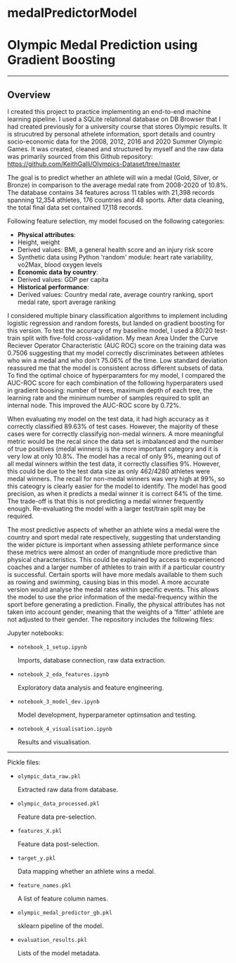 # medalPredictorModel

# Olympic Medal Prediction using Gradient Boosting 

---

## Overview

I created this project to practice implementing an end-to-end machine learning pipeline. I used a SQLite relational database on DB Browser that I had created previously for a university course that stores Olympic results. It is strucutred by personal athelete information, sport details and country socio-economic data for the 2008, 2012, 2016 and 2020 Summer Olympic Games. It was created, cleaned and structured by myself and the raw data was primarily sourced from this Github repository: https://github.com/KeithGalli/Olympics-Dataset/tree/master

The goal is to predict whether an athlete will win a medal (Gold, Silver, or Bronze) in comparison to the average medal rate from 2008-2020 of 10.8%. The database contains 34 features across 11 tables with 21,398 records spanning 12,354 athletes, 176 countries and 48 sports. After data cleaning, the total final data set contained 17,118 records. 

Following feature selection, my model focused on the following categories:

- **Physical attributes**:
-   Height, weight
-   Derived values: BMI, a general health score and an injury risk score
-   Synthetic data using Python 'random' module: heart rate variability, vo2Max, blood oxygen levels
- **Economic data by country**:
- Derived values: GDP per capita
- **Historical performance**:
-  Derived values: Country medal rate, average country ranking, sport medal rate, sport average ranking

I considered multiple binary classification algorithms to implement including logistic regression and random forests, but landed on gradient boosting for this version. To test the accuracy of my baseline model, I used a 80/20 test-train split with five-fold cross-validation. My mean Area Under the Curve Reciever Operator Characteristic (AUC ROC) score on the training data was 0.7506 suggesting that my model correctly discriminates between athletes who win a medal and who don't 75.06% of the time. Low standard deviation reassured me that the model is consistent across different subsets of data. To find the optimal choice of hyperparamters for my model, I compared the AUC-ROC score for each combination of the following hyperparaters used in gradient boosing: number of trees, maximum depth of each tree, the learning rate and the minimum number of samples required to split an internal node. This improved the AUC-ROC score by 0.72%.

When evaluating my model on the test data, it had high accuracy as it correctly classified 89.63% of test cases. However, the majority of these cases were for correctly classifyig non-medal winners. A more meaningful metric would be the recal since the data set is imbalanced and the number of true positives (medal winners) is the more important category and it is very low at only 10.8%. The model has a recal of only 9%, meaning out of all medal winners within the test data, it correctly classifies 9%. However, this could be due to the test data size as only 462/4280 athletes were medal winners. The recall for non-medal winners was very high at 99%, so this cateogry is clearly easier for the model to identify. The model has good precision, as when it predicts a medal winner it is correct 64% of the time. The trade-off is that this is not predicting a medal winner frequently enough. Re-evaluating the model with a larger test/train split may be required.

The most predictive aspects of whether an athlete wins a medal were the country and sport medal rate respectively, suggesting that understanding the wider picture is important when assessing athlete performance since these metrics were almost an order of mangnitiude more predictive than physical characteristics. This could be explained by access to experienced coaches and a larger number of athletes to train with if a particular country is successful. Certain sports will have more medals available to them such as rowing and swimming, causing bias in this model. A more accurate version would analyse the medal rates within specific events. This allows the model to use the prior information of the medal-frequency within the sport before generating a prediction. Finally, the physical attributes has not taken into account gender, meaning that the weights of a 'fitter' athlete are not adjusted to their gender.
The repository includes the following files:

Jupyter notebooks:
-     notebook_1_setup.ipynb
  Imports, database connection, raw data extraction.
-     notebook_2_eda_features.ipynb
  Exploratory data analysis and feature engineering.
-     notebook_3_model_dev.ipynb
  Model development, hyperparameter optimsation and testing.
-     notebook_4_visualisation.ipynb
  Results and visualisation.
---
Pickle files:
-     olympic_data_raw.pkl
  Extracted raw data from database.
-     olympic_data_processed.pkl
  Feature data pre-selection.
-     features_X.pkl
  Feature data post-selection.
-     target_y.pkl
  Data mapping whether an athlete wins a medal.
-     feature_names.pkl
  A list of feature column names.
-     olympic_medal_predictor_gb.pkl
  sklearn pipeline of the model.
-     evaluation_results.pkl
  Lists of the model metadata.

